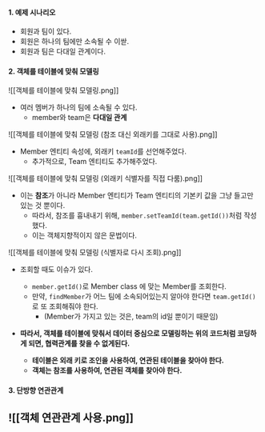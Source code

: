 
#### 1. 예제 시나리오

- 회원과 팀이 있다.
- 회원은 하나의 팀에만 소속될 수 이싿.
- 회원과 팀은 다대일 관계이다.


#### 2. 객체를 테이블에 맞춰 모델링

![[객체를 테이블에 맞춰 모델링.png]]
- 여러 멤버가 하나의 팀에 소속될 수 있다.
	- member와 team은 **다대일 관계**

![[객체를 테이블에 맞춰 모델링 (참조 대신 외래키를 그대로 사용).png]]
- Member 엔티티 속성에, 외래키 `teamId`를 선언해주었다.
	- 추가적으로, Team 엔티티도 추가해주었다.


![[객체를 테이블에 맞춰 모델링 (외래키 식별자를 직접 다룸).png]]
- 이는 **참조**가 아니라 Member 엔티티가 Team 엔티티의 기본키 값을 그냥 들고만 있는 것 뿐이다.
	- 따라서, 참조를 흉내내기 위해, `member.setTeamId(team.getId())`처럼 작성했다.
	- 이는 객체지향적이지 않은 문법이다.

![[객체를 테이블에 맞춰 모델링 (식별자로 다시 조회).png]]
- 조회할 때도 이슈가 있다.
	- `member.getId()`로 Member class 에 맞는 Member를 조회한다.
	- 만약, `findMember`가 어느 팀에 소속되어있는지 알아야 한다면 `team.getId()`로 또 조회해줘야 한다.
		- (Member가 가지고 있는 것은, team의 id일 뿐이기 때문임)

- **따라서, 객체를 테이블에 맞춰서 데이터 중심으로 모델링하는 위의 코드처럼 코딩하게 되면, 협력관계를 찾을 수 없게된다.**
	- **테이블은 외래 키로 조인을 사용하여, 연관된 테이블을 찾아야 한다.**
	- **객체는 참조를 사용하여, 연관된 객체를 찾아야 한다.**


#### 3. 단방향 연관관계

![[객체 연관관계 사용.png]]
- 
